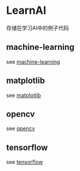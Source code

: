 # LearnAI

存储在学习AI中的例子代码

## machine-learning

see [machine-learning](./machine-learning/readme.md)

## matplotlib

see [matplotlib](./matplotlib/readme.md)

## opencv

see [opencv](./opencv/readme.md)

## tensorflow

see [tensorflow](./tensorflow/readme.md)